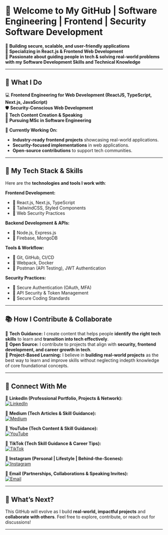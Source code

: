 # 🚀 Welcome to My GitHub | Software Engineering | Frontend | Security Software Development

🔹 **Building secure, scalable, and user-friendly applications**  
🔹 **Specializing in React.js & Frontend Web Development**  
🔹 **Passionate about guiding people in tech & solving real-world problems with my Software Development Skills and Technical Knowledge**  

---

## 🌟 What I Do

💻 **Frontend Engineering for Web Development (ReactJS, TypeScript, Next.js, JavaScript)**  
🛡️ **Security-Conscious Web Development**  
📢 **Tech Content Creation & Speaking**  
📖 **Pursuing MSc in Software Engineering**  

🚀 **Currently Working On:**  
- **Industry-ready frontend projects** showcasing real-world applications.  
- **Security-focused implementations** in web applications.  
- **Open-source contributions** to support tech communities.  

---

## 📌 My Tech Stack & Skills

Here are the **technologies and tools I work with**:

**Frontend Development:**  
- 🔹 React.js, Next.js, TypeScript  
- 🔹 TailwindCSS, Styled Components  
- 🔹 Web Security Practices  

**Backend Development & APIs:**  
- 🔹 Node.js, Express.js  
- 🔹 Firebase, MongoDB  

**Tools & Workflow:**  
- 🔹 Git, GitHub, CI/CD  
- 🔹 Webpack, Docker  
- 🔹 Postman (API Testing), JWT Authentication  

**Security Practices:**  
- 🔹 Secure Authentication (OAuth, MFA)  
- 🔹 API Security & Token Management  
- 🔹 Secure Coding Standards  

---

## 📚 How I Contribute & Collaborate

🔹 **Tech Guidance:** I create content that helps people **identify the right tech skills** to learn and **transition into tech effectively**.  
🔹 **Open Source:** I contribute to projects that align with **security, frontend development, and career growth in tech**.  
🔹 **Project-Based Learning:** I believe in **building real-world projects** as the best way to learn and improve skills without neglecting indepth knowledge of core foundational concepts.  

---

## 🔗 Connect With Me

🔹 **LinkedIn (Professional Portfolio, Projects & Network):**  
[![LinkedIn](https://img.shields.io/badge/-LinkedIn-0A66C2?style=flat&logo=linkedin&logoColor=white)](https://www.linkedin.com/in/alaerejones?utm_source=share&utm_campaign=share_via&utm_content=profile&utm_medium=ios_app)  

🔹 **Medium (Tech Articles & Skill Guidance):**  
[![Medium](https://img.shields.io/badge/-Medium-000000?style=flat&logo=medium&logoColor=white)](https://medium.com/@alaerejones)  

🔹 **YouTube (Tech Content & Skill Guidance):**  
[![YouTube](https://img.shields.io/badge/-YouTube-FF0000?style=flat&logo=youtube&logoColor=white)](https://youtube.com/@missjones_tech?si=jToYGeAFgl1KBLg6)  

🔹 **TikTok (Tech Skill Guidance & Career Tips):**  
[![TikTok](https://img.shields.io/badge/-TikTok-000000?style=flat&logo=tiktok&logoColor=white)](https://www.tiktok.com/@missjones_tech?_t=ZN-8uot0FmcyRi&_r=1)  

🔹 **Instagram (Personal | Lifestyle | Behind-the-Scenes):**  
[![Instagram](https://img.shields.io/badge/-Instagram-E4405F?style=flat&logo=instagram&logoColor=white)](https://www.instagram.com/missjones_tech?igsh=aHYzcHRzb2w5Ymdr&utm_source=qr)  

🔹 **Email (Partnerships, Collaborations & Speaking Invites):**  
[![Email](https://img.shields.io/badge/-Email-D14836?style=flat&logo=gmail&logoColor=white)](mailto:alaerejonesere@outlook.com)  

---

## 🚀 What’s Next?

This GitHub will evolve as I build **real-world, impactful projects** and **collaborate with others**. Feel free to explore, contribute, or reach out for discussions!

---
